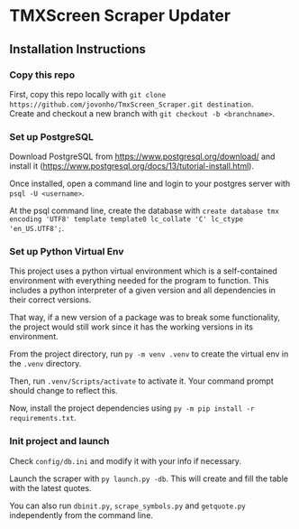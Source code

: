 # TMXScreen Scraper Updater
## Installation Instructions

### Copy this repo
First, copy this repo locally with `git clone https://github.com/jovonho/TmxScreen_Scraper.git destination`.  
Create and checkout a new branch with `git checkout -b <branchname>`.

### Set up PostgreSQL
Download PostgreSQL from https://www.postgresql.org/download/ and install it (https://www.postgresql.org/docs/13/tutorial-install.html).  

Once installed, open a command line and login to your postgres server with `psql -U <username>`.  

At the psql command line, create the database with `create database tmx encoding 'UTF8' template template0 lc_collate 'C' lc_ctype 'en_US.UTF8';`.  

### Set up Python Virtual Env
This project uses a python virtual environment which is a self-contained environment with everything needed for the program to function. This includes a python interpreter of a given version and all dependencies in their correct versions.  

That way, if a new version of a package was to break some functionality, the project would still work since it has the working versions in its environment.  

From the project directory, run `py -m venv .venv` to create the virtual env in the `.venv` directory.  

Then, run `.venv/Scripts/activate` to activate it. Your command prompt should change to reflect this.
  
Now, install the project dependencies using `py -m pip install -r requirements.txt`.  

### Init project and launch
Check `config/db.ini` and modify it with your info if necessary.  

Launch the scraper with `py launch.py -db`. This will create and fill the table with the latest quotes.  

You can also run `dbinit.py`, `scrape_symbols.py` and `getquote.py` independently from the command line.  


